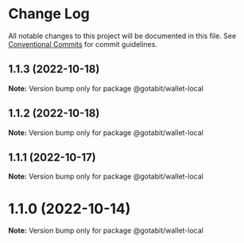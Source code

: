 # Change Log

All notable changes to this project will be documented in this file.
See [Conventional Commits](https://conventionalcommits.org) for commit guidelines.

## 1.1.3 (2022-10-18)

**Note:** Version bump only for package @gotabit/wallet-local





## 1.1.2 (2022-10-18)

**Note:** Version bump only for package @gotabit/wallet-local





## 1.1.1 (2022-10-17)

**Note:** Version bump only for package @gotabit/wallet-local





# 1.1.0 (2022-10-14)

**Note:** Version bump only for package @gotabit/wallet-local
